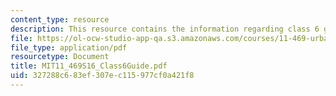 ```yaml
---
content_type: resource
description: This resource contains the information regarding class 6 guide.
file: https://ol-ocw-studio-app-qa.s3.amazonaws.com/courses/11-469-urban-sociology-in-theory-and-practice-spring-2016/327288c683ef307ec115977cf0a421f8_MIT11_469S16_Class6Guide.pdf
file_type: application/pdf
resourcetype: Document
title: MIT11_469S16_Class6Guide.pdf
uid: 327288c6-83ef-307e-c115-977cf0a421f8
---
```

